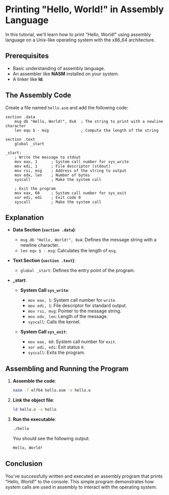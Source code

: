 # Printing "Hello, World!" in Assembly Language

In this tutorial, we'll learn how to print "Hello, World!" using assembly
language on a Unix-like operating system with the x86_64 architecture.

## Prerequisites

- Basic understanding of assembly language.
- An assembler like **NASM** installed on your system.
- A linker like **ld**.

## The Assembly Code

Create a file named `hello.asm` and add the following code:

```assembly
section .data
    msg db "Hello, World!", 0xA  ; The string to print with a newline character
    len equ $ - msg              ; Compute the length of the string

section .text
    global _start

_start:
    ; Write the message to stdout
    mov eax, 1      ; System call number for sys_write
    mov edi, 1      ; File descriptor (stdout)
    mov rsi, msg    ; Address of the string to output
    mov edx, len    ; Number of bytes
    syscall         ; Make the system call

    ; Exit the program
    mov eax, 60     ; System call number for sys_exit
    xor edi, edi    ; Exit code 0
    syscall         ; Make the system call
```

## Explanation

- **Data Section (`section .data`)**:
  - `msg db "Hello, World!", 0xA`: Defines the message string with a newline character.
  - `len equ $ - msg`: Calculates the length of `msg`.
  
- **Text Section (`section .text`)**:
  - `global _start`: Defines the entry point of the program.
  
- **_start**:
  - **System Call `sys_write`**:
    - `mov eax, 1`: System call number for `write`.
    - `mov edi, 1`: File descriptor for standard output.
    - `mov rsi, msg`: Pointer to the message string.
    - `mov edx, len`: Length of the message.
    - `syscall`: Calls the kernel.

  - **System Call `sys_exit`**:
    - `mov eax, 60`: System call number for `exit`.
    - `xor edi, edi`: Exit status `0`.
    - `syscall`: Exits the program.

## Assembling and Running the Program

1. **Assemble the code**:

   ```bash
   nasm -f elf64 hello.asm -o hello.o
   ```

2. **Link the object file**:

   ```bash
   ld hello.o -o hello
   ```

3. **Run the executable**:

   ```bash
   ./hello
   ```

   You should see the following output:

   ```bash
   Hello, World!
   ```

## Conclusion

You've successfully written and executed an assembly program that prints "Hello,
World!" to the console. This simple program demonstrates how system calls are
used in assembly to interact with the operating system.
